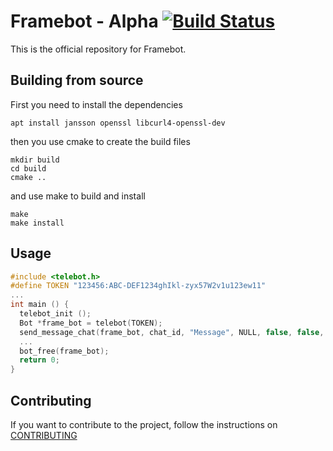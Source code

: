 # Framebot - Alpha [![Build Status](https://travis-ci.org/giancarlopro/framebot.svg?branch=master)](https://travis-ci.org/giancarlopro/framebot)

This is the official repository for Framebot.

## Building from source

First you need to install the dependencies

```
apt install jansson openssl libcurl4-openssl-dev
```

then you use cmake to create the build files
```
mkdir build
cd build
cmake ..
```

and use make to build and install
```
make
make install
```

## Usage
```C
#include <telebot.h>
#define TOKEN "123456:ABC-DEF1234ghIkl-zyx57W2v1u123ew11"
...
int main () {
  telebot_init ();
  Bot *frame_bot = telebot(TOKEN);
  send_message_chat(frame_bot, chat_id, "Message", NULL, false, false, 0, NULL);
  ...
  bot_free(frame_bot);
  return 0;
}
```

## Contributing

If you want to contribute to the project, follow the instructions on [CONTRIBUTING](CONTRIBUTING.md)
